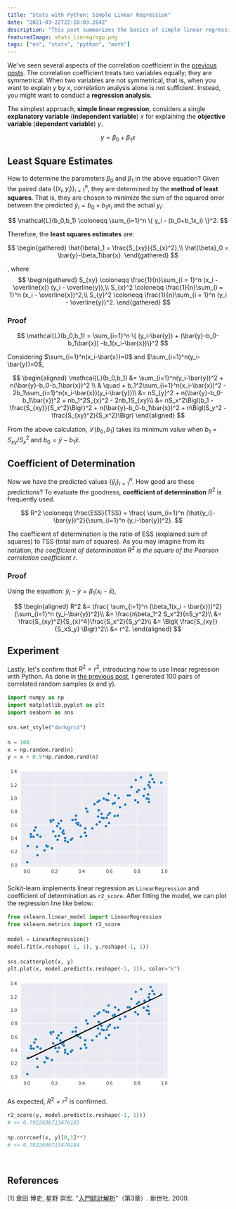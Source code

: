 ```yaml
---
title: "Stats with Python: Simple Linear Regression"
date: "2021-03-22T22:10:03.284Z"
description: "This post summarizes the basics of simple linear regression --method of least squares and coefficient of determination."
featuredImage: stats_linreg/ogp.png
tags: ["en", "stats", "python", "math"]
---
```



We've seen several aspects of the correlation coefficient in the [previous posts](https://hippocampus-garden.com/stats_correlation_bias/). The correlation coefficient treats two variables equally; they are symmetrical. When two variables are not symmetrical, that is, when you want to explain $y$ by $x$, correlation analysis alone is not sufficient. Instead, you might want to conduct a **regression analysis**.

The simplest approach, **simple linear regression**, considers a single **explanatory variable** (**independent variable**) $x$ for explaining the **objective variable** (**dependent variable**) $y$.

$$
y = \beta_0+\beta_1x
$$

## Least Square Estimates

How to determine the parameters $\beta_0$ and $\beta_1$ in the above equation? Given the paired data $\{(x_i,y_i)\}_{i=1}^n$, they are determined by the **method of least squares**. That is, they are chosen to minimize the sum of the squared error between the predicted $\hat{y}_i = b_0+b_1x_i$ and the actual $y_i$:

$$
\mathcal{L}(b_0,b_1) \coloneqq \sum_{i=1}^n \{ y_i - (b_0+b_1x_i) \}^2.
$$

Therefore, the **least squares estimates** are:

$$
\begin{gathered}
  \hat{\beta}_1 = \frac{S_{xy}}{S_{x}^2},\\
  \hat{\beta}_0 = \bar{y}-\beta_1\bar{x}.
\end{gathered}
$$

, where
$$
\begin{gathered}
  S_{xy} \coloneqq \frac{1}{n}\sum_{i = 1}^n (x_i - \overline{x})
(y_i - \overline{y}),\\
  S_{x}^2 \coloneqq \frac{1}{n}\sum_{i = 1}^n (x_i - \overline{x})^2,\\
  S_{y}^2 \coloneqq \frac{1}{n}\sum_{i = 1}^n (y_i - \overline{y})^2.
\end{gathered}
$$

### Proof
$$
\mathcal{L}(b_0,b_1) = \sum_{i=1}^n \{ (y_i-\bar{y}) + (\bar{y}-b_0-b_1\bar{x}) -b_1(x_i-\bar{x})\}^2
$$

Considering $\sum_{i=1}^n(x_i-\bar{x})=0$ and $\sum_{i=1}^n(y_i-\bar{y})=0$,

$$
\begin{aligned}
  \mathcal{L}(b_0,b_1) &=  \sum_{i=1}^n(y_i-\bar{y})^2 + n(\bar{y}-b_0-b_1\bar{x})^2 \\
  & \quad + b_1^2\sum_{i=1}^n(x_i-\bar{x})^2 - 2b_1\sum_{i=1}^n(x_i-\bar{x})(y_i-\bar{y})\\
  &= nS_{y}^2 + n(\bar{y}-b_0-b_1\bar{x})^2 + nb_1^2S_{x}^2 - 2nb_1S_{xy}\\
  &= nS_x^2\Bigl(b_1 - \frac{S_{xy}}{S_x^2}\Bigr)^2 + n(\bar{y}-b_0-b_1\bar{x})^2 + n\Bigl(S_y^2 - \frac{S_{xy}^2}{S_x^2}\Bigr)
\end{aligned}
$$

From the above calculation, $\mathcal{L}(b_0,b_1)$ takes its minimum value when $b_1=S_{xy}/S_x^2$ and $b_0 = \bar{y}-b_1\bar{x}$.

## Coefficient of Determination
Now we have the predicted values $\{\hat{y}_i\}_{i=1}^n$. How good are these predictions? To evaluate the goodness, **coefficient of determination** $R^2$ is frequently used.

$$
R^2 \coloneqq \frac{ESS}{TSS} = \frac{ \sum_{i=1}^n (\hat{y_i}-\bar{y})^2}{\sum_{i=1}^n (y_i-\bar{y})^2}.
$$

The coefficient of determination is the ratio of ESS (explained sum of squares) to TSS (total sum of squares). As you may imagine from its notation, *the coefficient of determination $R^2$ is the square of the Pearson correlation coefficient $r$*.

### Proof
Using the equation: $\hat{y}_i - \bar{y} = \beta_1(x_i - \bar{x})$,


$$
\begin{aligned}
  R^2 &= \frac{ \sum_{i=1}^n (\beta_1(x_i - \bar{x}))^2}{\sum_{i=1}^n (y_i-\bar{y})^2}\\
  &= \frac{n\beta_1^2 S_x^2}{nS_y^2}\\
  &= \frac{S_{xy}^2}{S_{x}^4}\frac{S_x^2}{S_y^2}\\
  &= \Bigl( \frac{S_{xy}}{S_xS_y} \Bigr)^2\\
  &= r^2.
\end{aligned}
$$

## Experiment
Lastly, let's confirm that $R^2=r^2$, introducing how to use linear regression with Python. As done in [the previous post](https://hippocampus-garden.com/stats_rank_correlation/), I generated 100 pairs of correlated random samples (x and y).

```python
import numpy as np
import matplotlib.pyplot as plt
import seaborn as sns

sns.set_style("darkgrid")

n = 100
x = np.random.rand(n)
y = x + 0.5*np.random.rand(n)
```

![](2021-03-22-22-19-16.png)

Scikit-learn implements linear regression as `LinearRegression` and coefficient of determination as `r2_score`. After fitting the model, we can plot the regression line like below:

```python
from sklearn.linear_model import LinearRegression
from sklearn.metrics import r2_score

model = LinearRegression()
model.fit(x.reshape(-1, 1), y.reshape(-1, 1))

sns.scatterplot(x, y)
plt.plot(x, model.predict(x.reshape(-1, 1)), color="k")
```

![](ogp.png)

As expected, $R^2=r^2$ is confirmed.

```python
r2_score(y, model.predict(x.reshape(-1, 1)))
# >> 0.7922606713476185

np.corrcoef(x, y)[0,1]**2
# >> 0.7922606713476184
```

<br/>

## References
[1] 倉田 博史, 星野 崇宏. "[入門統計解析](https://www.saiensu.co.jp/search/?isbn=978-4-88384-140-0&y=2009)"（第3章）. 新世社. 2009.  